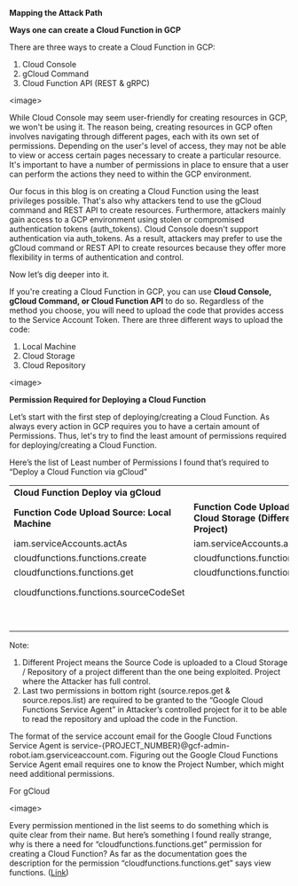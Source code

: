 **Mapping the Attack Path**

**Ways one can create a Cloud Function in GCP**

There are three ways to create a Cloud Function in GCP: 

1. Cloud Console
2. gCloud Command
3. Cloud Function API (REST & gRPC)

&lt;image>

While Cloud Console may seem user-friendly for creating resources in GCP, we won't be using it. The reason being, creating resources in GCP often involves navigating through different pages, each with its own set of permissions. Depending on the user's level of access, they may not be able to view or access certain pages necessary to create a particular resource. It's important to have a number of permissions in place to ensure that a user can perform the actions they need to within the GCP environment. 

Our focus in this blog is on creating a Cloud Function using the least privileges possible. That's also why attackers tend to use the gCloud command and REST API to create resources. Furthermore, attackers mainly gain access to a GCP environment using stolen or compromised authentication tokens (auth_tokens). Cloud Console doesn't support authentication via auth_tokens. As a result, attackers may prefer to use the gCloud command or REST API to create resources because they offer more flexibility in terms of authentication and control.

Now let’s dig deeper into it.

If you're creating a Cloud Function in GCP, you can use **Cloud Console, gCloud Command, **or** Cloud Function API** to do so. Regardless of the method you choose, you will need to upload the code that provides access to the Service Account Token. There are three different ways to upload the code:

1. Local Machine
2. Cloud Storage
3. Cloud Repository

&lt;image>

**Permission Required for Deploying a Cloud Function**

Let’s start with the first step of deploying/creating a Cloud Function. As always every action in GCP requires you to have a certain amount of Permissions. Thus, let's try to find the least amount of permissions required for deploying/creating a Cloud Function. 

Here’s the list of Least number of Permissions I found that’s required to “Deploy a Cloud Function via gCloud”

<table>
  <tr>
   <td colspan="3" ><strong>Cloud Function Deploy via gCloud</strong>
   </td>
  </tr>
  <tr>
   <td><strong>Function Code Upload Source: Local Machine</strong>
   </td>
   <td><strong>Function Code Upload Source: Cloud Storage (Different Project)</strong>
   </td>
   <td><strong>Function Code Upload Source: Cloud Repository
(Different Project)</strong>
   </td>
  </tr>
  <tr>
   <td>iam.serviceAccounts.actAs
   </td>
   <td>iam.serviceAccounts.actAs
   </td>
   <td>iam.serviceAccounts.actAs
   </td>
  </tr>
  <tr>
   <td>cloudfunctions.functions.create
   </td>
   <td>cloudfunctions.functions.create
   </td>
   <td>cloudfunctions.functions.create
   </td>
  </tr>
  <tr>
   <td>cloudfunctions.functions.get
   </td>
   <td>cloudfunctions.functions.get
   </td>
   <td>cloudfunctions.functions.get
   </td>
  </tr>
  <tr>
   <td>cloudfunctions.functions.sourceCodeSet
   </td>
   <td>
   </td>
   <td>source.repos.get (Google Cloud Functions Service Agent)
   </td>
  </tr>
  <tr>
   <td>
   </td>
   <td>
   </td>
   <td>source.repos.list (Google Cloud Functions Service Agent)
   </td>
  </tr>
</table>


Note: 
1. Different Project means the Source Code is uploaded to a Cloud Storage / Repository of a project different than the one being exploited. Project where the Attacker has full control.
2. Last two permissions in bottom right (source.repos.get & source.repos.list) are required to be granted to the “Google Cloud Functions Service Agent” in Attacker’s controlled project for it to be able to read the repository and upload the code in the Function. 

The format of the service account email for the Google Cloud Functions Service Agent is service-{PROJECT_NUMBER}@gcf-admin-robot.iam.gserviceaccount.com. Figuring out the Google Cloud Functions Service Agent email requires one to know the Project Number, which might need additional permissions. 

For gCloud 
 
&lt;image>

Every permission mentioned in the list seems to do something which is quite clear from their name. But here’s something I found really strange, why is there a need for  “cloudfunctions.functions.get” permission for creating a Cloud Function? As far as the documentation goes the description for the permission “cloudfunctions.functions.get” says view functions. ([Link](https://cloud.google.com/functions/docs/reference/iam/permissions))
